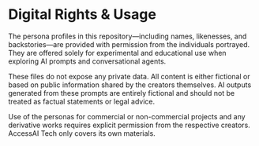 # Digital Rights & Usage

The persona profiles in this repository—including names, likenesses, and backstories—are provided with permission from the individuals portrayed. They are offered solely for experimental and educational use when exploring AI prompts and conversational agents.

These files do not expose any private data. All content is either fictional or based on public information shared by the creators themselves. AI outputs generated from these prompts are entirely fictional and should not be treated as factual statements or legal advice.

Use of the personas for commercial or non-commercial projects and any derivative works requires explicit permission from the respective creators. AccessAI Tech only covers its own materials.
